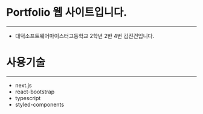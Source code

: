 # Portfolio 웹 사이트입니다.

---

- 대덕소프트웨어마이스터고등학교 2학년 2반 4번 김진건입니다.

# 사용기술

---

- next.js
- react-bootstrap
- typescript
- styled-components
